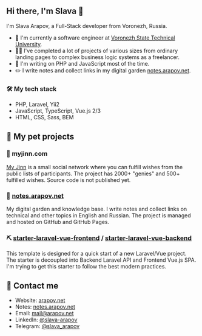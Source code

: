 ## Hi there, I'm Slava 👋

I'm Slava Arapov, a Full-Stack developer from Voronezh, Russia.

- 🔭 I'm currently a software engineer at [Voronezh State Technical University](https://cchgeu.ru).
- 🧑‍💻 I've completed a lot of projects of various sizes from ordinary landing pages to complex business logic systems as a freelancer.
- 🐘 I'm writing on PHP and JavaScript most of the time.
- ✏️ I write notes and collect links in my digital garden [notes.arapov.net](https://notes.arapov.net).

### 🛠 My tech stack
- PHP, Laravel, Yii2
- JavaScript, TypeScript, Vue.js 2/3
- HTML, CSS, Sass, BEM

## 🐌 My pet projects

### 🧞 myjinn.com

[My Jinn](https://myjinn.com) is a small social network where you can fulfill wishes from the public lists of participants. The project has 2000+ "genies" and 500+ fulfilled wishes. Source code is not published yet.

### 🌱 [notes.arapov.net](https://github.com/slava-arapov/notes.arapov.net)

My digital garden and knowledge base. I write notes and collect links on technical and other topics in English and Russian. The project is managed and hosted on GitHub and GitHub Pages.

### ⛏ [starter-laravel-vue-frontend](https://github.com/slava-arapov/starter-laravel-vue-frontend) / [starter-laravel-vue-backend](https://github.com/slava-arapov/starter-laravel-vue-backend)

This template is designed for a quick start of a new Laravel/Vue project. The starter is decoupled into Backend Laravel API and Frontend Vue.js SPA. I'm trying to get this starter to follow the best modern practices.

## 🤝 Contact me
- Website: [arapov.net](https://arapov.net)
- Notes: [notes.arapov.net](https://notes.arapov.net)
- Email: [mail@arapov.net](mailto:mail@arapov.net)
- LinkedIn: [@slava-arapov](https://www.linkedin.com/in/slava-arapov/)
- Telegram: [@slava_arapov](https://t.me/slava_arapov/)
